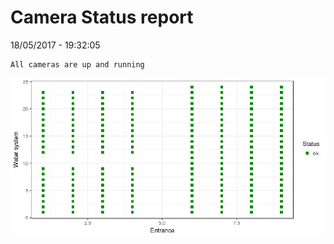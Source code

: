 Camera Status report
================
18/05/2017 - 19:32:05

    All cameras are up and running

![](camreport_files/figure-markdown_github/unnamed-chunk-2-1.png)
